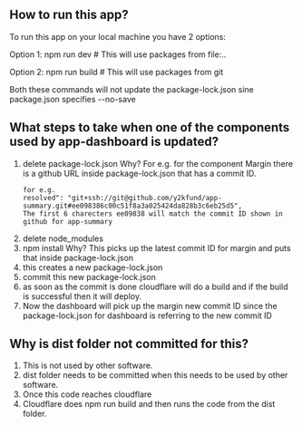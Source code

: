 ## How to run this app?
To run this app on your local machine you have 2 options:

Option 1: 
npm run dev       # This will use packages from file:..

Option 2: 
npm run build       # This will use packages from git

Both these commands will not update the package-lock.json sine package.json specifies --no-save

## What steps to take when one of the components used by app-dashboard is updated?
1. delete package-lock.json Why? For e.g. for the component Margin there is a github URL inside package-lock.json that has a commit ID.
   ```
   for e.g.
   resolved": "git+ssh://git@github.com/y2kfund/app-summary.git#ee098386c00c51f8a3a025424da828b3c6eb25d5",
   The first 6 charecters ee09838 will match the commit ID shown in github for app-summary
   ```
3. delete node_modules
4. npm install Why? This picks up the latest commit ID for margin and puts that inside package-lock.json
5. this creates a new package-lock.json
6. commit this new package-lock.json
7. as soon as the commit is done cloudflare will do a build and if the build is successful then it will deploy.
8. Now the dashboard will pick up the margin new commit ID since the package-lock.json for dashboard is referring to the new commit ID

## Why is dist folder not committed for this?
1. This is not used by other software.
2. dist folder needs to be committed when this needs to be used by other software.
3. Once this code reaches cloudflare
4. Cloudflare does npm run build and then runs the code from the dist folder.
